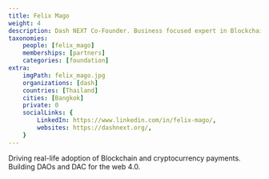 ```yaml
---
title: Felix Mago
weight: 4
description: Dash NEXT Co-Founder. Business focused expert in Blockchain, DeFi, decentralization and cryptocurrency payments
taxonomies:
    people: [felix_mago]
    memberships: [partners]
    categories: [foundation]
extra:
    imgPath: felix_mago.jpg
    organizations: [dash]
    countries: [Thailand]
    cities: [Bangkok]
    private: 0
    socialLinks: {
        LinkedIn: https://www.linkedin.com/in/felix-mago/,
        websites: https://dashnext.org/,
    }
---
```


Driving real-life adoption of Blockchain and cryptocurrency payments. Building DAOs and DAC for the web 4.0.
